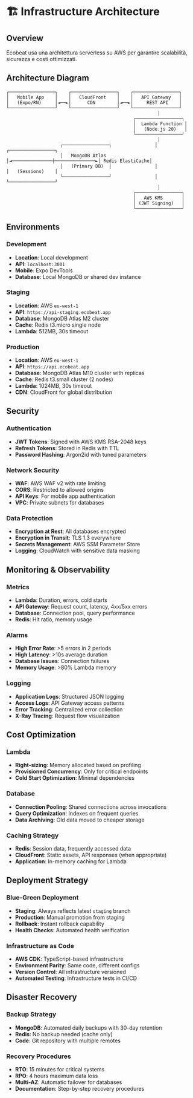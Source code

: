 # 🏗️ Infrastructure Architecture

## Overview

Ecobeat usa una architettura serverless su AWS per garantire scalabilità, sicurezza e costi ottimizzati.

## Architecture Diagram

```
┌─────────────────┐    ┌─────────────────┐    ┌─────────────────┐
│   Mobile App    │    │   CloudFront    │    │   API Gateway   │
│   (Expo/RN)     │◄──►│      CDN        │◄──►│     REST API    │
└─────────────────┘    └─────────────────┘    └─────────────────┘
                                                        │
                                               ┌─────────────────┐
                                               │  Lambda Function │
                                               │   (Node.js 20)   │
                                               └─────────────────┘
                                                        │
                    ┌─────────────────┐                │                ┌─────────────────┐
                    │   MongoDB Atlas │◄───────────────┼───────────────►│ Redis ElastiCache│
                    │   (Primary DB)  │                │                │   (Sessions)    │
                    └─────────────────┘                │                └─────────────────┘
                                                        │
                                               ┌─────────────────┐
                                               │   AWS KMS       │
                                               │ (JWT Signing)   │
                                               └─────────────────┘
```

## Environments

### Development
- **Location**: Local development
- **API**: `localhost:3001`
- **Mobile**: Expo DevTools
- **Database**: Local MongoDB or shared dev instance

### Staging
- **Location**: AWS `eu-west-1`
- **API**: `https://api-staging.ecobeat.app`
- **Database**: MongoDB Atlas M2 cluster
- **Cache**: Redis t3.micro single node
- **Lambda**: 512MB, 30s timeout

### Production
- **Location**: AWS `eu-west-1`
- **API**: `https://api.ecobeat.app`
- **Database**: MongoDB Atlas M10 cluster with replicas
- **Cache**: Redis t3.small cluster (2 nodes)
- **Lambda**: 1024MB, 30s timeout
- **CDN**: CloudFront for global distribution

## Security

### Authentication
- **JWT Tokens**: Signed with AWS KMS RSA-2048 keys
- **Refresh Tokens**: Stored in Redis with TTL
- **Password Hashing**: Argon2id with tuned parameters

### Network Security
- **WAF**: AWS WAF v2 with rate limiting
- **CORS**: Restricted to allowed origins
- **API Keys**: For mobile app authentication
- **VPC**: Private subnets for databases

### Data Protection
- **Encryption at Rest**: All databases encrypted
- **Encryption in Transit**: TLS 1.3 everywhere
- **Secrets Management**: AWS SSM Parameter Store
- **Logging**: CloudWatch with sensitive data masking

## Monitoring & Observability

### Metrics
- **Lambda**: Duration, errors, cold starts
- **API Gateway**: Request count, latency, 4xx/5xx errors
- **Database**: Connection pool, query performance
- **Redis**: Hit ratio, memory usage

### Alarms
- **High Error Rate**: >5 errors in 2 periods
- **High Latency**: >10s average duration
- **Database Issues**: Connection failures
- **Memory Usage**: >80% Lambda memory

### Logging
- **Application Logs**: Structured JSON logging
- **Access Logs**: API Gateway access patterns
- **Error Tracking**: Centralized error collection
- **X-Ray Tracing**: Request flow visualization

## Cost Optimization

### Lambda
- **Right-sizing**: Memory allocated based on profiling
- **Provisioned Concurrency**: Only for critical endpoints
- **Cold Start Optimization**: Minimal dependencies

### Database
- **Connection Pooling**: Shared connections across invocations
- **Query Optimization**: Indexes on frequent queries
- **Data Archiving**: Old data moved to cheaper storage

### Caching Strategy
- **Redis**: Session data, frequently accessed data
- **CloudFront**: Static assets, API responses (when appropriate)
- **Application**: In-memory caching for Lambda

## Deployment Strategy

### Blue-Green Deployment
- **Staging**: Always reflects latest `staging` branch
- **Production**: Manual promotion from staging
- **Rollback**: Instant rollback capability
- **Health Checks**: Automated health verification

### Infrastructure as Code
- **AWS CDK**: TypeScript-based infrastructure
- **Environment Parity**: Same code, different configs
- **Version Control**: All infrastructure versioned
- **Automated Testing**: Infrastructure tests in CI/CD

## Disaster Recovery

### Backup Strategy
- **MongoDB**: Automated daily backups with 30-day retention
- **Redis**: No backup needed (cache only)
- **Code**: Git repository with multiple remotes

### Recovery Procedures
- **RTO**: 15 minutes for critical systems
- **RPO**: 4 hours maximum data loss
- **Multi-AZ**: Automatic failover for databases
- **Documentation**: Step-by-step recovery procedures
